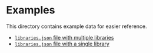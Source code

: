 # Examples

This directory contains example data for easier reference.

- [`libraries.json` file with multiple libraries](./libraries_multiple.json)
- [`libraries.json` file with a single library](./libraries_single.json)
